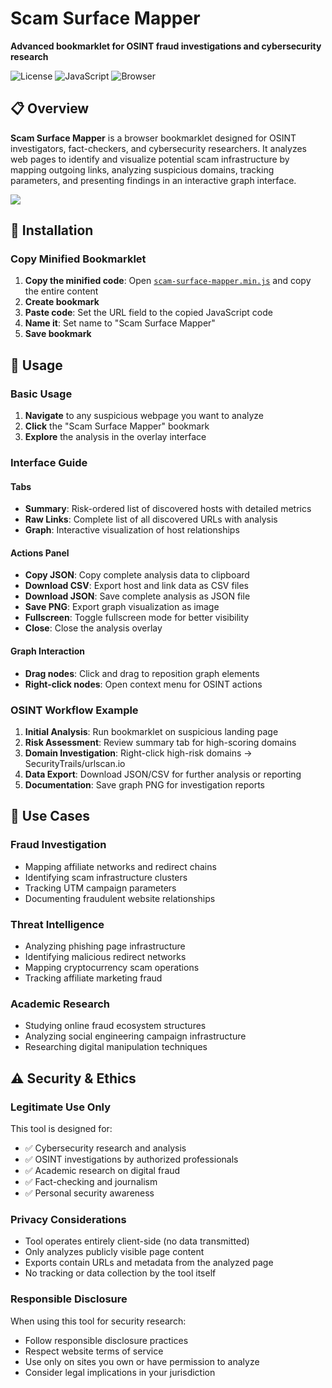 # Scam Surface Mapper

**Advanced bookmarklet for OSINT fraud investigations and cybersecurity research**

![License](https://img.shields.io/badge/license-MIT-blue.svg)
![JavaScript](https://img.shields.io/badge/language-JavaScript-yellow.svg)
![Browser](https://img.shields.io/badge/platform-Browser-green.svg)

## 📋 Overview

**Scam Surface Mapper** is a browser bookmarklet designed for OSINT investigators, fact-checkers, and cybersecurity researchers. It analyzes web pages to identify and visualize potential scam infrastructure by mapping outgoing links, analyzing suspicious domains, tracking parameters, and presenting findings in an interactive graph interface.

<img src="https://github.com/user-attachments/assets/7cdfd661-a825-44d1-a274-8fc614add076" />

## 🚀 Installation

### Copy Minified Bookmarklet

1. **Copy the minified code**: Open [`scam-surface-mapper.min.js`](scam-surface-mapper.min.js) and copy the entire content
2. **Create bookmark**
3. **Paste code**: Set the URL field to the copied JavaScript code
4. **Name it**: Set name to "Scam Surface Mapper"
5. **Save bookmark**

## 📖 Usage

### Basic Usage
1. **Navigate** to any suspicious webpage you want to analyze
2. **Click** the "Scam Surface Mapper" bookmark
3. **Explore** the analysis in the overlay interface

### Interface Guide

#### **Tabs**
- **Summary**: Risk-ordered list of discovered hosts with detailed metrics
- **Raw Links**: Complete list of all discovered URLs with analysis
- **Graph**: Interactive visualization of host relationships

#### **Actions Panel**
- **Copy JSON**: Copy complete analysis data to clipboard
- **Download CSV**: Export host and link data as CSV files  
- **Download JSON**: Save complete analysis as JSON file
- **Save PNG**: Export graph visualization as image
- **Fullscreen**: Toggle fullscreen mode for better visibility
- **Close**: Close the analysis overlay

#### **Graph Interaction**
- **Drag nodes**: Click and drag to reposition graph elements
- **Right-click nodes**: Open context menu for OSINT actions

### OSINT Workflow Example

1. **Initial Analysis**: Run bookmarklet on suspicious landing page
2. **Risk Assessment**: Review summary tab for high-scoring domains
3. **Domain Investigation**: Right-click high-risk domains → SecurityTrails/urlscan.io
4. **Data Export**: Download JSON/CSV for further analysis or reporting
5. **Documentation**: Save graph PNG for investigation reports

## 🎯 Use Cases

### **Fraud Investigation**
- Mapping affiliate networks and redirect chains
- Identifying scam infrastructure clusters  
- Tracking UTM campaign parameters
- Documenting fraudulent website relationships

### **Threat Intelligence**
- Analyzing phishing page infrastructure
- Identifying malicious redirect networks
- Mapping cryptocurrency scam operations
- Tracking affiliate marketing fraud

### **Academic Research**
- Studying online fraud ecosystem structures
- Analyzing social engineering campaign infrastructure
- Researching digital manipulation techniques

## ⚠️ Security & Ethics

### **Legitimate Use Only**
This tool is designed for:
- ✅ Cybersecurity research and analysis
- ✅ OSINT investigations by authorized professionals  
- ✅ Academic research on digital fraud
- ✅ Fact-checking and journalism
- ✅ Personal security awareness

### **Privacy Considerations**
- Tool operates entirely client-side (no data transmitted)
- Only analyzes publicly visible page content
- Exports contain URLs and metadata from the analyzed page
- No tracking or data collection by the tool itself

### **Responsible Disclosure**
When using this tool for security research:
- Follow responsible disclosure practices
- Respect website terms of service
- Use only on sites you own or have permission to analyze
- Consider legal implications in your jurisdiction
